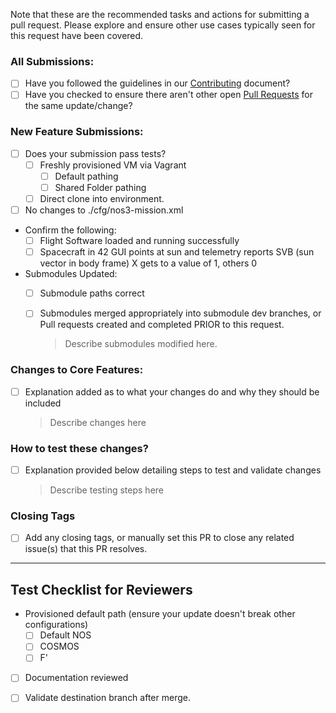 Note that these are the recommended tasks and actions for submitting a pull request.  Please explore and ensure other use cases typically seen for this request have been covered.

### All Submissions:

* [ ] Have you followed the guidelines in our [Contributing](https://github.com/nasa/nos3/blob/main/CONTRIBUTING.md) document?
* [ ] Have you checked to ensure there aren't other open [Pull Requests](https://github.com/nasa/nos3/pulls) for the same update/change?

### New Feature Submissions:

* [ ] Does your submission pass tests?
  * [ ] Freshly provisioned VM via Vagrant
    * [ ] Default pathing
    * [ ] Shared Folder pathing
  * [ ] Direct clone into environment.

* [ ] No changes to ./cfg/nos3-mission.xml

* Confirm the following:
  * [ ] Flight Software loaded and running successfully
  * [ ] Spacecraft in 42 GUI points at sun and telemetry reports SVB (sun vector in body frame) X gets to a value of 1, others 0

* Submodules Updated:
  * [ ] Submodule paths correct
  * [ ] Submodules merged appropriately into submodule dev branches, or Pull requests created and completed PRIOR to this request.

    > Describe submodules modified here.

### Changes to Core Features:

* [ ] Explanation added as to what your changes do and why they should be included

  > Describe changes here

### How to test these changes?

* [ ] Explanation provided below detailing steps to test and validate changes

  > Describe testing steps here 

### Closing Tags
* [ ] Add any closing tags, or manually set this PR to close any related issue(s) that this PR resolves.

--- 

## Test Checklist for Reviewers
* Provisioned default path (ensure your update doesn't break other configurations)
  - [ ] Default NOS
  - [ ] COSMOS
  - [ ] F'

* [ ] Documentation reviewed

* [ ] Validate destination branch after merge.